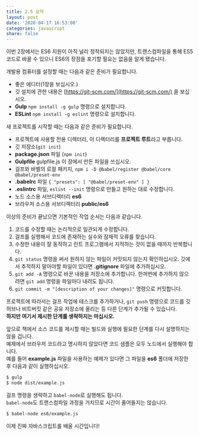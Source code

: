 ```yaml
---
title: 2.5 요약
layout: post
date: '2020-04-17 16:53:00'
categories: javascript
share: false
---
```


이번 2장에서는 ES6 지원이 아직 널리 정착되지는 않았지만, 트랜스컴파일을 통해 ES5 코드로 바꿀 수 있으니 ES6의 장점을 포기할 필요는 없음을 알게 됐습니다.  

개발용 컴퓨터를 설정할 때는 다음과 같은 준비가 필요합니다.

* 좋은 에디터(1장을 보십시오.)
* 깃 설치에 관한 내용은 [https://git-scm.com/](https://git-scm.com/) 을 보십시오.
* **Gulp** `npm install -g gulp` 명령으로 설치합니다.
* **ESLint** `npm install -g eslint` 명령으로 설치합니다.

새 프로젝트를 시작할 때는 다음과 같은 준비가 필요합니다.

* 프로젝트에 사용할 전용 디렉터리, 이 디렉터리를 **프로젝트 루트**라고 부릅니다.
* 깃 저장소(`git init`)
* **package.json** 파일 (`npm init`)
* **Gulpfile** gulpfile.js 이 장에서 만든 파일을 쓰십시오.
* 걸프와 바벨의 로컬 패키지, `npm i -D @babel/register @babel/core @babel/preset-env`
* **.babelrc** 파일 `{ "presets": [ "@babel/preset-env" ] }`
* **.eslintrc** 파일, `eslint --init` 명령으로 만들고 원하는 대로 수정합니다.
* 노드 소스용 서브디렉터리 **es6**
* 브라우저 소스용 서브디렉터리 **public/es6**

이상의 준비가 끝났으면 기본적인 작업 순서는 다음과 같습니다.

1. 코드를 수정할 때는 논리적으로 일관되게 수정합니다.
2. 걸프를 실행해서 코드에 존재하는 실수와 잠재적 오류를 찾습니다.
3. 수정한 내용이 잘 동작하고 린트 프로그램에서 지적하는 것이 없을 때까지 반복합니다.
4. `git status` 명령을 써서 원하지 않는 파일이 커밋되지 않는지 확인하십시오. 깃에서 추적하지 말아야할 파일이 있다면 **.gitignore** 파일에 추가하십시오.
5. `git add -A` 명령으로 바꾼 내용을 저장소에 추가합니다. 한꺼번에 추가하지 않으려면 `git add` 명령을 파일마다 내려도 됩니다.
6. `git commit -m "[description of your changes]"` 명령으로 커밋합니다.

프로젝트에 따라서는 걸프 작업에 테스크를 추가하거나, `git push` 명령으로 코드를 깃허브나 비트버킷 같은 공유 저장소에 올리는 등 다른 단계가 추가될 수 있습니다.  
**하지만 여기서 제시한 단계를 생략하지는 마십시오.**  

앞으로 책에서 소스 코드를 제시할 때는 빌드와 실행에 필요한 단계를 다시 설명하지는 않을 겁니다.  
예제에서 브라우저 코드라고 명시하지 않았다면 코드 샘플은 모두 노드에서 실행해야 합니다.  
예를 들어 **example.js** 파일을 사용하는 예제가 있다면 그 파일을 **es6** 폴더에 저장한 후 다음과 같이 실행하십시오.

```bash
$ gulp
$ node dist/example.js
```

걸프 명령을 생략하고 `babel-node`로 실행해도 됩니다.  
`babel-node`도 트랜스컴파일 과정을 거치므로 시간이 줄어들지는 않습니다.

```bash
$ babel-node es6/example.js
```

이제 진짜 자바스크립트를 배울 시간입니다!